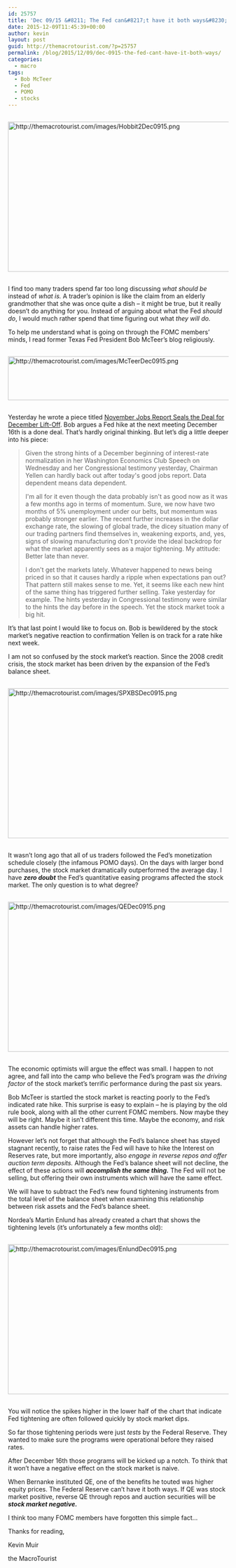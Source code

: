 ```yaml
---
id: 25757
title: 'Dec 09/15 &#8211; The Fed can&#8217;t have it both ways&#8230;'
date: 2015-12-09T11:45:39+00:00
author: kevin
layout: post
guid: http://themacrotourist.com/?p=25757
permalink: /blog/2015/12/09/dec-0915-the-fed-cant-have-it-both-ways/
categories:
  - macro
tags:
  - Bob McTeer
  - Fed
  - POMO
  - stocks
---
```


  <img src="http://themacrotourist.com/images/Hobbit2Dec0915.png" style="margin:30px auto;display:block;" alt="http://themacrotourist.com/images/Hobbit2Dec0915.png" width="600" height="342">

I find too many traders spend far too long discussing _what should be_ instead of _what is._ A trader&#8217;s opinion is like the claim from an elderly grandmother that she was once quite a dish &#8211; it might be true, but it really doesn&#8217;t do anything for you. Instead of arguing about what the Fed _should do_, I would much rather spend that time figuring out what _they will do._ 

To help me understand what is going on through the FOMC members&#8217; minds, I read former Texas Fed President Bob McTeer&#8217;s blog religiously. 


  <img src="http://themacrotourist.com/images/McTeerDec0915.png" style="margin:30px auto;display:block;" alt="http://themacrotourist.com/images/McTeerDec0915.png" width="600" height="100">

Yesterday he wrote a piece titled [November Jobs Report Seals the Deal for December Lift-Off](http://economyblog.ncpa.org/november-jobs-report-seals-the-deal-for-december-lift-off/). Bob argues a Fed hike at the next meeting December 16th is a done deal. That&#8217;s hardly original thinking. But let&#8217;s dig a little deeper into his piece:

> Given the strong hints of a December beginning of interest-rate normalization in her Washington Economics Club Speech on Wednesday and her Congressional testimony yesterday, Chairman Yellen can hardly back out after today's good jobs report. Data dependent means data dependent.
> 
> I'm all for it even though the data probably isn't as good now as it was a few months ago in terms of momentum. Sure, we now have two months of 5% unemployment under our belts, but momentum was probably stronger earlier. The recent further increases in the dollar exchange rate, the slowing of global trade, the dicey situation many of our trading partners find themselves in, weakening exports, and, yes, signs of slowing manufacturing don't provide the ideal backdrop for what the market apparently sees as a major tightening. My attitude: Better late than never.
> 
> I don't get the markets lately. Whatever happened to news being priced in so that it causes hardly a ripple when expectations pan out? That pattern still makes sense to me. Yet, it seems like each new hint of the same thing has triggered further selling. Take yesterday for example. The hints yesterday in Congressional testimony were similar to the hints the day before in the speech. Yet the stock market took a big hit.

It&#8217;s that last point I would like to focus on. Bob is bewildered by the stock market&#8217;s negative reaction to confirmation Yellen is on track for a rate hike next week.

I am not so confused by the stock market&#8217;s reaction. Since the 2008 credit crisis, the stock market has been driven by the expansion of the Fed&#8217;s balance sheet.


  <img src="http://themacrotourist.com/images/SPXBSDec0915.png" style="margin:30px auto;display:block;" alt="http://themacrotourist.com/images/SPXBSDec0915.png" width="600" height="342">

It wasn&#8217;t long ago that all of us traders followed the Fed&#8217;s monetization schedule closely (the infamous POMO days). On the days with larger bond purchases, the stock market dramatically outperformed the average day. I have **_zero doubt_** the Fed&#8217;s quantitative easing programs affected the stock market. The only question is to what degree?


  <img src="http://themacrotourist.com/images/QEDec0915.png" style="margin:30px auto;display:block;" alt="http://themacrotourist.com/images/QEDec0915.png" width="600" height="342">

The economic optimists will argue the effect was small. I happen to not agree, and fall into the camp who believe the Fed&#8217;s program was _the driving factor_ of the stock market&#8217;s terrific performance during the past six years.

Bob McTeer is startled the stock market is reacting poorly to the Fed&#8217;s indicated rate hike. This surprise is easy to explain &#8211; he is playing by the old rule book, along with all the other current FOMC members. Now maybe they will be right. Maybe it isn&#8217;t different this time. Maybe the economy, and risk assets can handle higher rates.

However let&#8217;s not forget that although the Fed&#8217;s balance sheet has stayed stagnant recently, to raise rates the Fed will have to hike the Interest on Reserves rate, but more importantly, also _engage in reverse repos and offer auction term deposits._ Although the Fed&#8217;s balance sheet will not decline, the effect of these actions will **_accomplish the same thing._** The Fed will not be selling, but offering their own instruments which will have the same effect.

We will have to subtract the Fed&#8217;s new found tightening instruments from the total level of the balance sheet when examining this relationship between risk assets and the Fed&#8217;s balance sheet.

Nordea&#8217;s Martin Enlund has already created a chart that shows the tightening levels (it&#8217;s unfortunately a few months old):


  <img src="http://themacrotourist.com/images/EnlundDec0915.png" style="margin:30px auto;display:block;" alt="http://themacrotourist.com/images/EnlundDec0915.png" width="600" height="342">

You will notice the spikes higher in the lower half of the chart that indicate Fed tightening are often followed quickly by stock market dips.

So far those tightening periods were just _tests_ by the Federal Reserve. They wanted to make sure the programs were operational before they raised rates.

After December 16th those programs will be kicked up a notch. To think that it won&#8217;t have a negative effect on the stock market is naive. 

When Bernanke instituted QE, one of the benefits he touted was higher equity prices. The Federal Reserve can&#8217;t have it both ways. If QE was stock market positive, reverse QE through repos and auction securities will be **_stock market negative._**

I think too many FOMC members have forgotten this simple fact&#8230;

Thanks for reading,
  
Kevin Muir
  
the MacroTourist